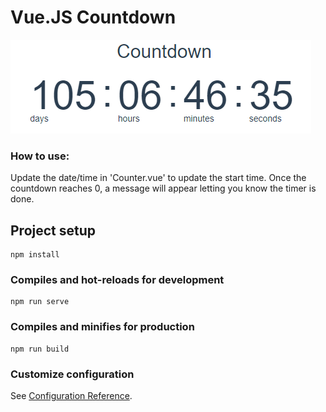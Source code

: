 # Vue.JS Countdown

![Countdown](https://raw.githubusercontent.com/devkolliari/vue.js/master/vue-countdown/countdown.png)
 
### How to use:

Update the date/time in 'Counter.vue' to update the start time. Once the countdown reaches 0, a message will appear letting you know the timer is done.

## Project setup
```
npm install
```

### Compiles and hot-reloads for development
```
npm run serve
```

### Compiles and minifies for production
```
npm run build
```

### Customize configuration
See [Configuration Reference](https://cli.vuejs.org/config/).
